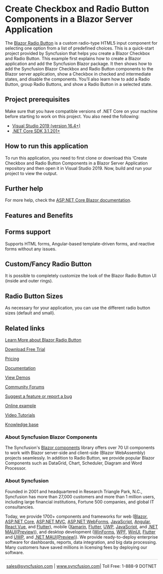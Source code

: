 # Create Checkbox and Radio Button Components in a Blazor Server Application

The [Blazor Radio Button](https://www.syncfusion.com/blazor-components/blazor-radio-button?utm_source=github&utm_medium=listing&utm_campaign=blazor-radio-button-github-samples) is a custom radio-type HTML5 input component for selecting one option from a list of predefined choices. This is a quick-start project provided by Syncfusion that helps you create a Blazor Checkbox and Radio Button. This example first explains how to create a Blazor application and add the Syncfusion Blazor package. It then shows how to add the Syncfusion Blazor Checkbox and Radio Button components to the Blazor server application, show a Checkbox in checked and intermediate states, and disable the components. You’ll also learn how to add a Radio Button, group Radio Buttons, and show a Radio Button in a selected state.

## Project prerequisites
Make sure that you have compatible versions of .NET Core on your machine before starting to work on this project. You also need the following:
* [Visual Studio 2019 (version 16.4+)]( https://visualstudio.microsoft.com/downloads)
* [.NET Core SDK 3.1.201+](https://dotnet.microsoft.com/download/dotnet-core/3.1)

## How to run this application
To run this application, you need to first clone or download this ‘Create Checkbox and Radio Button Components in a Blazor Server Application repository and then open it in Visual Studio 2019. Now, build and run your project to view the output.

## Further help

For more help, check the [ASP.NET Core Blazor documentation](https://docs.microsoft.com/en-us/aspnet/core/blazor).

## Features and Benefits

## Forms support

Supports HTML forms, Angular-based template-driven forms, and reactive forms without any issues.

## Custom/Fancy Radio Button

It is possible to completely customize the look of the Blazor Radio Button UI (inside and outer rings).

## Radio Button Sizes

As necessary for your application, you can use the different radio button sizes (default and small).

## Related links

[Learn More about Blazor Radio Button](https://www.syncfusion.com/blazor-components/blazor-radio-button?utm_source=github&utm_medium=listing&utm_campaign=blazor-radio-button-github-samples)

[Download Free Trial](https://www.syncfusion.com/downloads/blazor?utm_source=github&utm_medium=listing&utm_campaign=blazor-radio-button-github-samples)

[Pricing](https://www.syncfusion.com/sales/products/blazor?utm_source=github&utm_medium=listing&utm_campaign=blazor-radio-button-github-samples)

[Documentation](https://blazor.syncfusion.com/documentation/radio/button/getting-started?utm_source=github&utm_medium=listing&utm_campaign=blazor-radio-button-github-samples)

[View Demos](https://github.com/SyncfusionExamples/Create-Checkbox-and-Radio-Button-Components-in-a-Blazor-Server-Application?utm_source=github&utm_medium=listing&utm_campaign=blazor-radio-button-github-samples)

[Community Forums](https://www.syncfusion.com/forums/blazor-components?utm_source=github&utm_medium=listing&utm_campaign=blazor-radio-button-github-samples)

[Suggest a feature or report a bug](https://www.syncfusion.com/feedback/blazor-components?utm_source=github&utm_medium=listing&utm_campaign=blazor-radio-button-github-samples)

[Online example](https://blazor.syncfusion.com/demos/radio-button/default-functionalities?utm_source=github&utm_medium=listing&utm_campaign=blazor-radio-button-github-samples)

[Video Tutorials](https://www.syncfusion.com/tutorial-videos/blazor/radio-button?utm_source=github&utm_medium=listing&utm_campaign=blazor-radio-button-github-samples)

[Knowledge base](https://www.syncfusion.com/kb/blazor-components?utm_source=github&utm_medium=listing&utm_campaign=blazor-radio-button-github-samples)

### About Syncfusion Blazor Components
The Syncfusion's [Blazor components](https://www.syncfusion.com/blazor-components?utm_source=github&utm_medium=listing&utm_campaign=blazor-radio-button-github-samples) library offers over 70 UI components to work with Blazor server-side and client-side (Blazor WebAssembly) projects seamlessly. In addition to Radio Button, we provide popular Blazor Components such as DataGrid, Chart, Scheduler, Diagram and Word Processor.

### About Syncfusion

Founded in 2001 and headquartered in Research Triangle Park, N.C., Syncfusion has more than 27,000 customers and more than 1 million users, including large financial institutions, Fortune 500 companies, and global IT consultancies.
 
Today, we provide 1700+ components and frameworks for web ([Blazor](https://www.syncfusion.com/blazor-components?utm_source=github&utm_medium=listing&utm_campaign=blazor-radio-button-github-samples), [ASP.NET Core](https://www.syncfusion.com/aspnet-core-ui-controls?utm_source=github&utm_medium=listing&utm_campaign=blazor-radio-button-github-samples), [ASP.NET MVC](https://www.syncfusion.com/aspnet-mvc-ui-controls?utm_source=github&utm_medium=listing&utm_campaign=blazor-radio-button-github-samples), [ASP.NET WebForms](https://www.syncfusion.com/jquery/aspnet-webforms-ui-controls?utm_source=github&utm_medium=listing&utm_campaign=blazor-radio-button-github-samples), [JavaScript](https://www.syncfusion.com/javascript-ui-controls?utm_source=github&utm_medium=listing&utm_campaign=blazor-radio-button-github-samples), [Angular](https://www.syncfusion.com/angular-ui-components?utm_source=github&utm_medium=listing&utm_campaign=blazor-radio-button-github-samples), [React](https://www.syncfusion.com/react-ui-components?utm_source=github&utm_medium=listing&utm_campaign=blazor-radio-button-github-samples),[Vue](https://www.syncfusion.com/vue-ui-components?utm_source=github&utm_medium=listing&utm_campaign=blazor-radio-button-github-samples), and [Flutter](https://www.syncfusion.com/flutter-widgets?utm_source=github&utm_medium=listing&utm_campaign=blazor-radio-button-github-samples)), mobile ([Xamarin](https://www.syncfusion.com/xamarin-ui-controls?utm_source=github&utm_medium=listing&utm_campaign=blazor-radio-button-github-samples), [Flutter](https://www.syncfusion.com/flutter-widgets?utm_source=github&utm_medium=listing&utm_campaign=blazor-radio-button-github-samples), [UWP](https://www.syncfusion.com/uwp-ui-controls?utm_source=github&utm_medium=listing&utm_campaign=blazor-radio-button-github-samples), [JavaScript](https://www.syncfusion.com/javascript-ui-controls?utm_source=github&utm_medium=listing&utm_campaign=blazor-radio-button-github-samples), and [.NET MAUI(Preview)](https://www.syncfusion.com/maui-controls?utm_source=github&utm_medium=listing&utm_campaign=blazor-radio-button-github-samples)), and desktop development ([WinForms](https://www.syncfusion.com/winforms-ui-controls?utm_source=github&utm_medium=listing&utm_campaign=blazor-radio-button-github-samples), [WPF](https://www.syncfusion.com/wpf-controls?utm_source=github&utm_medium=listing&utm_campaign=blazor-radio-button-github-samples), [WinUI](https://www.syncfusion.com/winui-controls?utm_source=github&utm_medium=listing&utm_campaign=blazor-radio-button-github-samples), [Flutter](https://www.syncfusion.com/flutter-widgets?utm_source=github&utm_medium=listing&utm_campaign=blazor-radio-button-github-samples) and [UWP](https://www.syncfusion.com/uwp-ui-controls?utm_source=github&utm_medium=listing&utm_campaign=blazor-radio-button-github-samples), and [.NET MAUI(Preview)](https://www.syncfusion.com/maui-controls?utm_source=github&utm_medium=listing&utm_campaign=blazor-radio-button-github-samples)). We provide ready-to-deploy enterprise software for dashboards, reports, data integration, and big data processing. Many customers have saved millions in licensing fees by deploying our software.

<hr style="height:0.3px;border:none;color:lightgrey;background-color:lightgrey;" />

<p align="center">
<a href="mailto:sales@syncfusion.com?Subject=Syncfusion Blazor Radio Button - GitHub" target="_top">sales@syncfusion.com</a> | <a href="https://www.syncfusion.com?utm_source=github&utm_medium=listing&utm_campaign=blazor-radio-button-github-samples">www.syncfusion.com</a>| Toll Free: 1-888-9 DOTNET <br>
</p>
